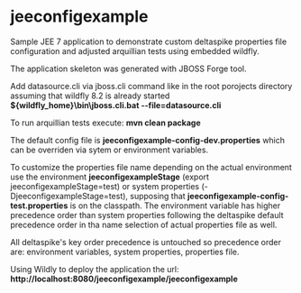 # jeeconfigexample

Sample JEE 7 application to demonstrate custom deltaspike properties file configuration and adjusted arquillian tests using embedded wildfly.

The application skeleton was generated with JBOSS Forge tool.

Add datasource.cli via jboss.cli command like in the root porojects directory assuming that wildfly 8.2 is already started
**${wildfly_home}\bin\jboss.cli.bat  --file=datasource.cli**

To run arquillian tests execute:
**mvn clean package**

The default config file is **jeeconfigexample-config-dev.properties**  which can be overriden via sytem or environment variables. 

To customize the properties file name depending on the actual environment use the environment  **jeeconfigexampleStage** (export jeeconfigexampleStage=test) or system properties (-DjeeconfigexampleStage=test), supposing that **jeeconfigexample-config-test.properties** is on the classpath.
The environment variable has higher precedence order than system properties following the deltaspike default precedence order in tha name selection of actual properties file as well.

All deltaspike's key order precedence is untouched so precedence order are: environment variables, system properties, properties file.

Using Wildly to deploy the application the url:
**http://localhost:8080/jeeconfigexample/jeeconfigexample**




